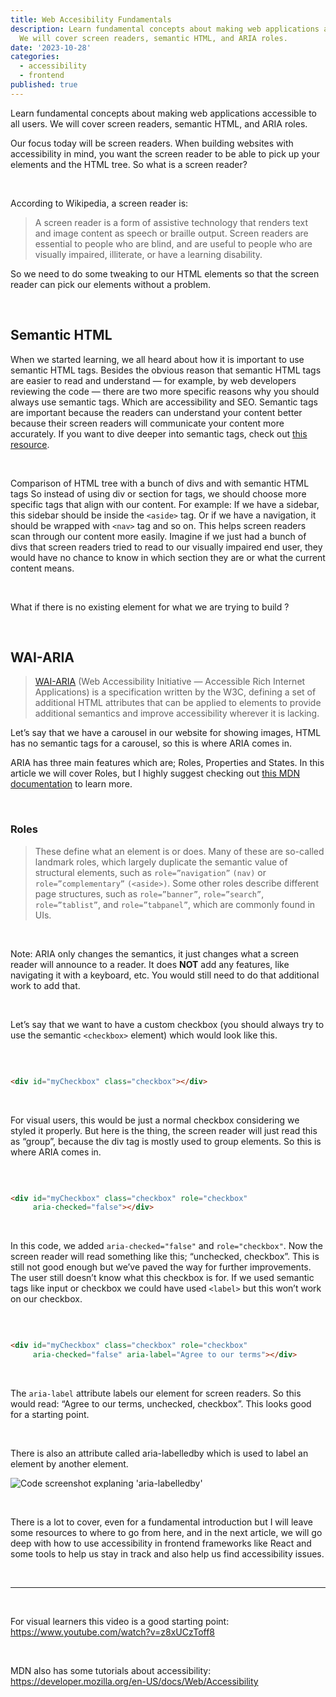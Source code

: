 ```yaml
---
title: Web Accesibility Fundamentals
description: Learn fundamental concepts about making web applications accessible to all users.
  We will cover screen readers, semantic HTML, and ARIA roles.
date: '2023-10-28'
categories:
  - accessibility
  - frontend
published: true
---
```


Learn fundamental concepts about making web applications accessible to all users.
We will cover screen readers, semantic HTML, and ARIA roles.

Our focus today will be screen readers. When building websites with accessibility in mind, you want
the screen reader to be able to pick up your elements and the HTML tree. So what is a screen reader?

<br/>

According to Wikipedia, a screen reader is:

> A screen reader is a form of assistive technology that renders text and image content as speech or
> braille output. Screen readers are essential to people who are blind, and are useful to people who
> are visually impaired, illiterate, or have a learning disability.

So we need to do some tweaking to our HTML elements so that the screen reader can pick our elements
without a problem.

<br/>

## Semantic HTML

When we started learning, we all heard about how it is important to use semantic HTML tags. Besides
the obvious reason that semantic HTML tags are easier to read and understand — for example, by web
developers reviewing the code — there are two more specific reasons why you should always use
semantic tags. Which are accessibility and SEO. Semantic tags are important because the readers can
understand your content better because their screen readers will communicate your content more
accurately. If you want to dive deeper into semantic tags, check
out [this resource](https://www.semrush.com/blog/semantic-html5-guide/).

<br/>

Comparison of HTML tree with a bunch of divs and with semantic HTML tags
So instead of using div or section for tags, we should choose more specific tags that align with our
content. For example: If we have a sidebar, this sidebar should be inside the ``<aside>`` tag. Or if
we
have a navigation, it should be wrapped with ``<nav>`` tag and so on. This helps screen readers scan
through our content more easily. Imagine if we just had a bunch of divs that screen readers tried to
read to our visually impaired end user, they would have no chance to know in which section they are
or what the current content means.

<br/>

What if there is no existing element for what we are trying to build ?

<br/>

## WAI-ARIA

> [WAI-ARIA](https://www.w3.org/TR/wai-aria/) (Web Accessibility Initiative — Accessible Rich
> Internet Applications) is a specification
> written by the W3C, defining a set of additional HTML attributes that can be applied to elements to
> provide additional semantics and improve accessibility wherever it is lacking.

Let’s say that we have a carousel in our website for showing images, HTML has no semantic tags for a
carousel, so this is where ARIA comes in.

ARIA has three main features which are; Roles, Properties and States. In this article we will cover
Roles, but I highly suggest checking
out [this MDN documentation](https://developer.mozilla.org/en-US/docs/Learn/Accessibility/WAI-ARIA_basics)
to learn more.

<br/>

### Roles

> These define what an element is or does. Many of these are so-called landmark roles, which largely
> duplicate the semantic value of structural elements, such as ``role=”navigation”`` `(nav)` or
``role=”complementary”`` ``(<aside>)``. Some other roles describe different page structures, such as
``role=”banner”``, ``role=”search”``, ``role=”tablist”``, and ``role=”tabpanel”``, which are
> commonly found in UIs.

<br/>


Note: ARIA only changes the semantics, it just changes what a screen reader will announce to a
reader. It does **NOT** add any features, like navigating it with a keyboard, etc. You would still
need
to do that additional work to add that.

<br/>

Let’s say that we want to have a custom checkbox (you should always try to use the
semantic ``<checkbox>`` element) which would look like this.

<br/>

```html

<div id="myCheckbox" class="checkbox"></div>
```

<br/>

For visual users, this would be just a normal checkbox considering we styled it properly. But here
is the thing, the screen reader will just read this as “group”, because the div tag is mostly used
to group elements. So this is where ARIA comes in.

<br/>

```html

<div id="myCheckbox" class="checkbox" role="checkbox"
     aria-checked="false"></div>
```

<br/>

In this code, we added `aria-checked="false"` and `role="checkbox"`. Now the screen reader will read
something like this; “unchecked, checkbox”. This is still not good enough but we’ve paved the way
for further improvements. The user still doesn’t know what this checkbox is for. If we used semantic
tags like input or checkbox we could have used ``<label>`` but this won’t work on our checkbox.

<br/>

```html

<div id="myCheckbox" class="checkbox" role="checkbox"
     aria-checked="false" aria-label="Agree to our terms"></div>

```

<br/>

The `aria-label` attribute labels our element for screen readers. So this would read: “Agree to our
terms, unchecked, checkbox”. This looks good for a starting point.

<br/>

There is also an attribute called aria-labelledby which is used to label an element by another
element.

![Code screenshot explaning 'aria-labelledby'](img1.webp)


<br/>

There is a lot to cover, even for a fundamental introduction but I will leave some resources to
where to go from here, and in the next article, we will go deep with how to use accessibility in
frontend frameworks like React and some tools to help us stay in track and also help us find
accessibility issues.

<br/>

---------

<br/>

For visual learners this video is a good starting point: https://www.youtube.com/watch?v=z8xUCzToff8

<br/>

MDN also has some tutorials about
accessibility: https://developer.mozilla.org/en-US/docs/Web/Accessibility
